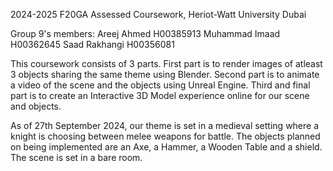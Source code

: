 2024-2025 F20GA Assessed Coursework, Heriot-Watt University Dubai

Group 9's members:
Areej Ahmed H00385913
Muhammad Imaad H00362645
Saad Rakhangi H00356081 

This coursework consists of 3 parts.
First part is to render images of atleast 3 objects sharing the same theme using Blender.
Second part is to animate a video of the scene and the objects using Unreal Engine.
Third and final part is to create an Interactive 3D Model experience online for our scene and objects.

As of 27th September 2024, our theme is set in a medieval setting where a knight is choosing between melee weapons for battle. The objects planned on being implemented are an Axe, a Hammer, a Wooden Table and a shield. The scene is set in a bare room.
